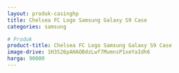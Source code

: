 ```yaml
---
layout: produk-casinghp
title: Chelsea FC Logo Samsung Galaxy S9 Case
categories: samsung

# Produk
product-title: Chelsea FC Logo Samsung Galaxy S9 Case
image-drive: 1H3S26pAHAOBdzLwf7MumnsP1xeYaIdh6
harga: 90000
---
```

